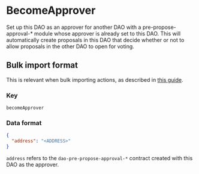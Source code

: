 # BecomeApprover

Set up this DAO as an approver for another DAO with a pre-propose-approval-\*
module whose approver is already set to this DAO. This will automatically create
proposals in this DAO that decide whether or not to allow proposals in the other
DAO to open for voting.

## Bulk import format

This is relevant when bulk importing actions, as described in [this
guide](https://github.com/DA0-DA0/dao-dao-ui/wiki/Bulk-importing-actions).

### Key

`becomeApprover`

### Data format

```json
{
  "address": "<ADDRESS>"
}
```

`address` refers to the `dao-pre-propose-approval-*` contract created with this
DAO as the approver.
